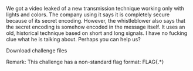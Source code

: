 We got a video leaked of a new transmission technique working only with lights and colors. The company using it says it is completely secure because of its secret encoding. However, the whistleblower also says that the secret encoding is somehow encoded in the message itself. It uses an old, historical technique based on short and long signals. I have no fucking clue what he is talking about. Perhaps you can help us?

Download challenge files

Remark: This challenge has a non-standard flag format: FLAG{.*}
